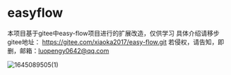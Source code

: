 # easyflow

本项目基于gitee中easy-flow项目进行的扩展改造，仅供学习
具体介绍请移步gitee地址： https://gitee.com/xiaoka2017/easy-flow.git
若侵权，请告知，即删，邮箱：luopengy0642@qq.com


![1645089505(1)](https://user-images.githubusercontent.com/41240213/154444364-9d0ae909-53ba-4f57-802c-f12f4b9f31ab.png)
